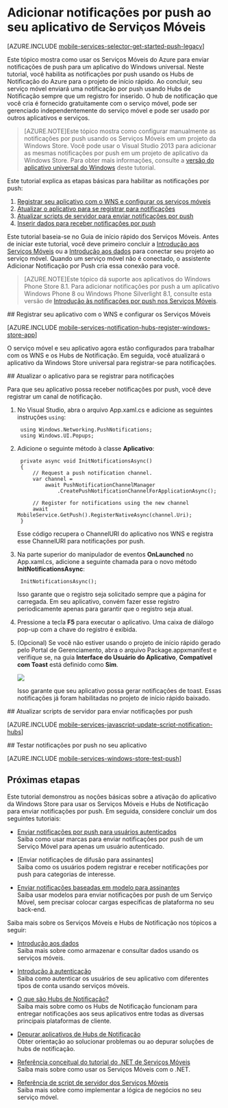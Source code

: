﻿<properties 
	pageTitle="Introdução às notificações por push (Windows Store) | Centro de Desenvolvimento de Serviços Móveis" 
	description="Saiba como usar serviços móveis do Azure e Hubs de notificação para enviar notificações por push para seu aplicativo da Windows Store." 
	services="mobile-services, notification-hubs" 
	documentationCenter="windows" 
	authors="ggailey777" 
	manager="dwrede" 
	editor=""/>

<tags 
	ms.service="mobile-services" 
	ms.workload="mobile" 
	ms.tgt_pltfrm="mobile-windows-store" 
	ms.devlang="dotnet" 
	ms.topic="article" 
	ms.date="09/23/2014" 
	ms.author="glenga"/>


# Adicionar notificações por push ao seu aplicativo de Serviços Móveis

[AZURE.INCLUDE [mobile-services-selector-get-started-push-legacy](../includes/mobile-services-selector-get-started-push-legacy.md)]

Este tópico mostra como usar os Serviços Móveis do Azure para enviar notificações de push para um aplicativo do Windows universal. 
Neste tutorial, você habilita as notificações por push usando os Hubs de Notificação do Azure para o projeto de início rápido. Ao concluir, seu serviço móvel enviará uma notificação por push usando Hubs de Notificação sempre que um registro for inserido. O hub de notificação que você cria é fornecido gratuitamente com o serviço móvel, pode ser gerenciado independentemente do serviço móvel e pode ser usado por outros aplicativos e serviços.

>[AZURE.NOTE]Este tópico mostra como configurar manualmente as notificações por push usando os Serviços Móveis em um projeto da Windows Store. Você pode usar o Visual Studio 2013 para adicionar as mesmas notificações por push em um projeto de aplicativo da Windows Store. Para obter mais informações, consulte a [versão do aplicativo universal do Windows](/pt-br/documentation/articles/mobile-services-javascript-backend-windows-universal-dotnet-get-started-push/) deste tutorial. 

Este tutorial explica as etapas básicas para habilitar as notificações por push:

1. [Registrar seu aplicativo com o WNS e configurar os serviços móveis](#register)
2. [Atualizar o aplicativo para se registrar para notificações](#update-app)
3. [Atualizar scripts de servidor para enviar notificações por push](#update-scripts)
3. [Inserir dados para receber notificações por push](#test)

Este tutorial baseia-se no Guia de início rápido dos Serviços Móveis. Antes de iniciar este tutorial, você deve primeiro concluir a [Introdução aos Serviços Móveis] ou a [Introdução aos dados] para conectar seu projeto ao serviço móvel. Quando um serviço móvel não é conectado, o assistente Adicionar Notificação por Push cria essa conexão para você. 

>[AZURE.NOTE]Este tópico dá suporte aos aplicativos do Windows Phone Store 8.1. Para adicionar notificações por push a um aplicativo Windows Phone 8 ou Windows Phone Silverlight 8.1, consulte esta versão de [Introdução às notificações por push nos Serviços Móveis](/pt-br/documentation/articles/mobile-services-javascript-backend-windows-phone-get-started-push).

##<a id="register"></a> Registrar seu aplicativo com o WNS e configurar os Serviços Móveis

[AZURE.INCLUDE [mobile-services-notification-hubs-register-windows-store-app](../includes/mobile-services-notification-hubs-register-windows-store-app.md)]

O serviço móvel e seu aplicativo agora estão configurados para trabalhar com os WNS e os Hubs de Notificação. Em seguida, você atualizará o aplicativo da Windows Store universal para registrar-se para notificações.

##<a id="update-app"></a> Atualizar o aplicativo para se registrar para notificações

Para que seu aplicativo possa receber notificações por push, você deve registrar um canal de notificação.

1. No Visual Studio, abra o arquivo App.xaml.cs e adicione as seguintes instruções `using`:

        using Windows.Networking.PushNotifications;
		using Windows.UI.Popups;

2. Adicione o seguinte método à classe **Aplicativo**: 
	
        private async void InitNotificationsAsync()
        {
            // Request a push notification channel.
            var channel =
                await PushNotificationChannelManager
                    .CreatePushNotificationChannelForApplicationAsync();

            // Register for notifications using the new channel
            await MobileService.GetPush().RegisterNativeAsync(channel.Uri);
        }

    Esse código recupera o ChannelURI do aplicativo nos WNS e registra esse ChannelURI para notificações por push.
    
4. Na parte superior do manipulador de eventos **OnLaunched** no App.xaml.cs, adicione a seguinte chamada para o novo método **InitNotificationsAsync**:

        InitNotificationsAsync();

	Isso garante que o registro seja solicitado sempre que a página for carregada. Em seu aplicativo, convém fazer esse registro periodicamente apenas para garantir que o registro seja atual. 

5. Pressione a tecla **F5** para executar o aplicativo. Uma caixa de diálogo pop-up com a chave do registro é exibida.
  
6. (Opcional) Se você não estiver usando o projeto de início rápido gerado pelo Portal de Gerenciamento, abra o arquivo Package.appxmanifest e verifique se, na guia **Interface do Usuário do Aplicativo**, **Compatível com Toast** está definido como **Sim**.

   	![][2]

   	Isso garante que seu aplicativo possa gerar notificações de toast. Essas notificações já foram habilitadas no projeto de início rápido baixado.

##<a id="update-scripts"></a> Atualizar scripts de servidor para enviar notificações por push

[AZURE.INCLUDE [mobile-services-javascript-update-script-notification-hubs](../includes/mobile-services-javascript-update-script-notification-hubs.md)]

##<a id="test"></a> Testar notificações por push no seu aplicativo

[AZURE.INCLUDE [mobile-services-windows-store-test-push](../includes/mobile-services-windows-store-test-push.md)]

## <a name="next-steps"></a>Próximas etapas

Este tutorial demonstrou as noções básicas sobre a ativação do aplicativo da Windows Store para usar os Serviços Móveis e Hubs de Notificação para enviar notificações por push. Em seguida, considere concluir um dos seguintes tutoriais:

+ [Enviar notificações por push para usuários autenticados]
	<br/>Saiba como usar marcas para enviar notificações por push de um Serviço Móvel para apenas um usuário autenticado.

+ [Enviar notificações de difusão para assinantes]
	<br/>Saiba como os usuários podem registrar e receber notificações por push para categorias de interesse.

+ [Enviar notificações baseadas em modelo para assinantes]
	<br/>Saiba usar modelos para enviar notificações por push de um Serviço Móvel, sem precisar colocar cargas específicas de plataforma no seu back-end.

Saiba mais sobre os Serviços Móveis e Hubs de Notificação nos tópicos a seguir:

* [Introdução aos dados]
  <br/>Saiba mais sobre como armazenar e consultar dados usando os serviços móveis.

* [Introdução à autenticação]
  <br/>Saiba como autenticar os usuários de seu aplicativo com diferentes tipos de conta usando serviços móveis.

* [O que são Hubs de Notificação?]
  <br/>Saiba mais sobre como os Hubs de Notificação funcionam para entregar notificações aos seus aplicativos entre todas as diversas principais plataformas de cliente.

* [Depurar aplicativos de Hubs de Notificação](http://go.microsoft.com/fwlink/p/?linkid=386630)
  </br>Obter orientação ao solucionar problemas ou ao depurar soluções de hubs de notificação. 

* [Referência conceitual do tutorial do .NET de Serviços Móveis]
  <br/>Saiba mais sobre como usar os Serviços Móveis com o .NET.

* [Referência de script de servidor dos Serviços Móveis]
  <br/>Saiba mais sobre como implementar a lógica de negócios no seu serviço móvel.

<!-- Anchors. -->

<!-- Images. -->


[2]: ./media/mobile-services-javascript-backend-windows-store-dotnet-get-started-push/mobile-app-enable-toast-win8.png


<!-- URLs. -->
[Enviar uma página do aplicativo]: http://go.microsoft.com/fwlink/p/?LinkID=266582
[Meus Aplicativos]: http://go.microsoft.com/fwlink/p/?LinkId=262039
[Live SDK para Windows]: http://go.microsoft.com/fwlink/p/?LinkId=262253
[Introdução aos Serviços Móveis]: /pt-br/documentation/articles/mobile-services-windows-store-get-started
[Introdução aos dados]: /pt-br/documentation/articles/mobile-services-windows-store-dotnet-get-started-data
[Introdução à autenticação]: /pt-br/documentation/articles/mobile-services-windows-store-dotnet-get-started-users

[Referência de script de servidor dos Serviços Móveis]: http://go.microsoft.com/fwlink/?LinkId=262293
[Referência conceitual do tutorial do .NET de Serviços Móveis]: /pt-br/documentation/articles/mobile-services-windows-dotnet-how-to-use-client-library


[Enviar notificações por push para usuários autenticados]: /pt-br/documentation/articles/mobile-services-javascript-backend-windows-store-dotnet-push-notifications-app-users/

[O que são Hubs de Notificação?]: /pt-br/documentation/articles/notification-hubs-overview/
[Enviar notificações de transmissão para assinantes]: /pt-br/documentation/articles/notification-hubs-windows-store-dotnet-send-breaking-news/
[Enviar notificações baseadas em modelo para assinantes]: /pt-br/documentation/articles/notification-hubs-windows-store-dotnet-send-localized-breaking-news/


<!--HONumber=42-->
